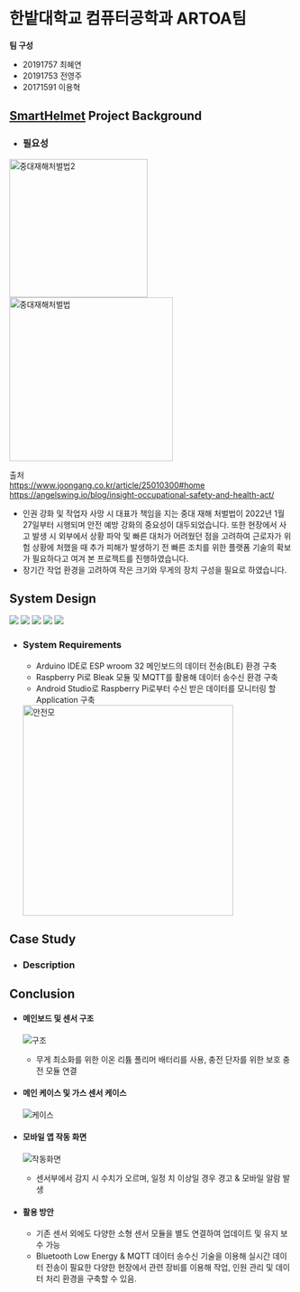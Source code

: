 # 한밭대학교 컴퓨터공학과 ARTOA팀

**팀 구성**
- 20191757 최혜연 
- 20191753 전영주
- 20171591 이용혁

## <u>SmartHelmet</u> Project Background
- ### 필요성
 <img width="245" alt="중대재해처벌법2" src="https://user-images.githubusercontent.com/96764364/205545794-c0730f80-c860-4e98-b06a-9bba336b460f.png"> <img width="290" alt="중대재해처벌법" src="https://user-images.githubusercontent.com/96764364/205548362-2ff68bba-8322-440f-9ed2-d8e97c302dec.png">
 
 출처 <br/>https://www.joongang.co.kr/article/25010300#home <br/>https://angelswing.io/blog/insight-occupational-safety-and-health-act/

  - 인권 강화 및 작업자 사망 시 대표가 책임을 지는 중대 재해 처벌법이 2022년 1월 27일부터 시행되며 안전 예방 강화의 중요성이 대두되었습니다. 또한 현장에서 사고 발생 시 외부에서 상황 파악 및 빠른 대처가 어려웠던 점을 고려하여 근로자가 위험 상황에 처했을 때 추가 피해가 발생하기 전 빠른 조치를 위한 플랫폼 기술의 확보가 필요하다고 여겨 본 프로젝트를 진행하였습니다.
  - 장기간 작업 환경을 고려하여 작은 크기와 무게의 장치 구성을 필요로 하였습니다.


## System Design
<img src="https://img.shields.io/badge/Arduino-00979D?style=flat-square&logo=arduino&logoColor=white"/> <img src="https://img.shields.io/badge/Raspberry Pi-A22846?style=flat-square&logo=raspberrypi&logoColor=black"/>  <img src="https://img.shields.io/badge/Android Studio-3DDC84?style=flat-square&logo=android&logoColor=black"/>   <img src="https://img.shields.io/badge/BLE-0082FC?style=flat-square&logo=bluetooth&logoColor=black"/>   <img src="https://img.shields.io/badge/MQTT-660066?style=flat-square&logo=mqtt&logoColor=white"/>

- ### System Requirements
  - Arduino IDE로 ESP wroom 32 메인보드의 데이터 전송(BLE) 환경 구축
  - Raspberry Pi로 Bleak 모듈 및 MQTT를 활용해 데이터 송수신 환경 구축
  - Android Studio로 Raspberry Pi로부터 수신 받은 데이터를 모니터링 할 Application 구축
  
  
  <img width="373" alt="안전모" src="https://user-images.githubusercontent.com/96764364/205545231-fa3c192d-b644-407f-8be1-7bc86ff3c058.png">


## Case Study
  - ### Description
  
  
## Conclusion
  - #### 메인보드 및 센서 구조
      ![구조](https://user-images.githubusercontent.com/96764364/205832424-a36b0513-75ce-422b-b32b-310f44d2abde.jpg)
      
      - 무게 최소화를 위한 이온 리튬 폴리머 배터리를 사용, 충전 단자를 위한 보호 충전 모듈 연결
      
  - #### 메인 케이스 및 가스 센서 케이스
      ![케이스](https://user-images.githubusercontent.com/96764364/205832392-c8936c7d-c57c-4ed5-a551-2df5a82ad107.jpg)
  - #### 모바일 앱 작동 화면
      ![작동화면](https://user-images.githubusercontent.com/96764364/205832442-ff7c6295-78b8-4d15-be5f-65cd7bac59bc.jpg)
      
      - 센서부에서 감지 시 수치가 오르며, 일정 치 이상일 경우 경고 & 모바일 알람 발생
      
  - #### 활용 방안
      - 기존 센서 외에도 다양한 소형 센서 모듈을 별도 연결하여 업데이트 및 유지 보수 가능
      - Bluetooth Low Energy & MQTT 데이터 송수신 기술을 이용해 실시간 데이터 전송이 필요한 다양한 현장에서 관련 장비를 이용해 작업, 인원 관리 및 데이터 처리 환경을 구축할 수 있음.
